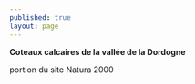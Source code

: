 ```yaml
---
published: true
layout: page
---
```

**Coteaux calcaires de la vallée de la Dordogne**

portion du site Natura 2000
